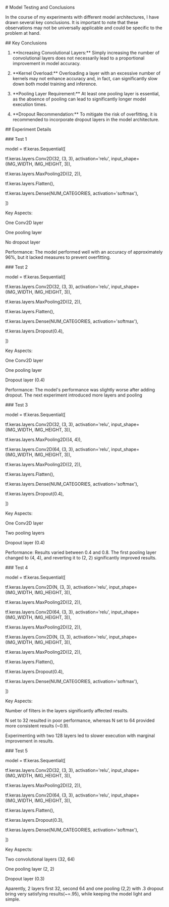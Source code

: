 ﻿\# Model Testing and Conclusions

In the course of my experiments with different model architectures, I have drawn several key conclusions. It is important to note that these observations may not be universally applicable and could be specific to the problem at hand.

\## Key Conclusions

1. \*\*Increasing Convolutional Layers:\*\* Simply increasing the number of convolutional layers does not necessarily lead to a proportional improvement in model accuracy.

1. \*\*Kernel Overload:\*\* Overloading a layer with an excessive number of kernels may not enhance accuracy and, in fact, can significantly slow down both model training and inference.

1. \*\*Pooling Layer Requirement:\*\* At least one pooling layer is essential, as the absence of pooling can lead to significantly longer model execution times.

1. \*\*Dropout Recommendation:\*\* To mitigate the risk of overfitting, it is recommended to incorporate dropout layers in the model architecture.

\## Experiment Details

\### Test 1

model = tf.keras.Sequential([

tf.keras.layers.Conv2D(32, (3, 3), activation='relu', input\_shape=(IMG\_WIDTH, IMG\_HEIGHT, 3)),

tf.keras.layers.MaxPooling2D((2, 2)),

tf.keras.layers.Flatten(),

tf.keras.layers.Dense(NUM\_CATEGORIES, activation='softmax'),

])


Key Aspects:

One Conv2D layer

One pooling layer

No dropout layer

Performance: The model performed well with an accuracy of approximately 96%, but it lacked measures to prevent overfitting.

\### Test 2

model = tf.keras.Sequential([

tf.keras.layers.Conv2D(32, (3, 3), activation='relu', input\_shape=(IMG\_WIDTH, IMG\_HEIGHT, 3)),

tf.keras.layers.MaxPooling2D((2, 2)),

tf.keras.layers.Flatten(),

tf.keras.layers.Dense(NUM\_CATEGORIES, activation='softmax'),

tf.keras.layers.Dropout(0.4),

])

Key Aspects:

One Conv2D layer

One pooling layer

Dropout layer (0.4)

Performance: The model's performance was slightly worse after adding dropout. The next experiment introduced more layers and pooling

\### Test 3

model = tf.keras.Sequential([

tf.keras.layers.Conv2D(32, (3, 3), activation='relu', input\_shape=(IMG\_WIDTH, IMG\_HEIGHT, 3)),

tf.keras.layers.MaxPooling2D((4, 4)),

tf.keras.layers.Conv2D(64, (3, 3), activation='relu', input\_shape=(IMG\_WIDTH, IMG\_HEIGHT, 3)),

tf.keras.layers.MaxPooling2D((2, 2)),

tf.keras.layers.Flatten(),

tf.keras.layers.Dense(NUM\_CATEGORIES, activation='softmax'),

tf.keras.layers.Dropout(0.4),

])

Key Aspects:

One Conv2D layer

Two pooling layers

Dropout layer (0.4)

Performance: Results varied between 0.4 and 0.8. The first pooling layer changed to (4, 4), and reverting it to (2, 2) significantly improved results.

\### Test 4

model = tf.keras.Sequential([

tf.keras.layers.Conv2D(N, (3, 3), activation='relu', input\_shape=(IMG\_WIDTH, IMG\_HEIGHT, 3)),

tf.keras.layers.MaxPooling2D((2, 2)),

tf.keras.layers.Conv2D(64, (3, 3), activation='relu', input\_shape=(IMG\_WIDTH, IMG\_HEIGHT, 3)),

tf.keras.layers.MaxPooling2D((2, 2)),

tf.keras.layers.Conv2D(N, (3, 3), activation='relu', input\_shape=(IMG\_WIDTH, IMG\_HEIGHT, 3)),

tf.keras.layers.MaxPooling2D((2, 2)),

tf.keras.layers.Flatten(),

tf.keras.layers.Dropout(0.4),

tf.keras.layers.Dense(NUM\_CATEGORIES, activation='softmax'),

])

Key Aspects:

Number of filters in the layers significantly affected results.

N set to 32 resulted in poor performance, whereas N set to 64 provided more consistent results (~0.9).

Experimenting with two 128 layers led to slower execution with marginal improvement in results.

\### Test 5

model = tf.keras.Sequential([

tf.keras.layers.Conv2D(32, (3, 3), activation='relu', input\_shape=(IMG\_WIDTH, IMG\_HEIGHT, 3)),

tf.keras.layers.MaxPooling2D((2, 2)),

tf.keras.layers.Conv2D(64, (3, 3), activation='relu', input\_shape=(IMG\_WIDTH, IMG\_HEIGHT, 3)),

tf.keras.layers.Flatten(),

tf.keras.layers.Dropout(0.3),

tf.keras.layers.Dense(NUM\_CATEGORIES, activation='softmax'),

])

Key Aspects:

Two convolutional layers (32, 64)

One pooling layer (2, 2)

Dropout layer (0.3)

Aparently, 2 layers first 32, second 64 and one pooling (2,2) with .3 dropout bring very satisfying results(~=.95), while keeping the model light and simple.
